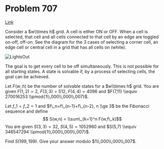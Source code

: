 # Problem 707

[Link](https://projecteuler.net/problem=707)

Consider a $w\\times h$ grid. A cell is either ON or OFF. When a cell is selected, that cell and all cells connected to that cell by an edge are toggled on-off, off-on. See the diagram for the 3 cases of selecting a corner cell, an edge cell or central cell in a grid that has all cells on (white). 

![LightsOut](resources/images/0707_LightsOutPic.jpg?1678992054) 

The goal is to get every cell to be off simultaneously. This is not possible for all starting states. A state is solvable if, by a process of selecting cells, the goal can be achieved. 

Let $F(w,h)$ be the number of solvable states for a $w\\times h$ grid. You are given $F(1,2)=2$, $F(3,3) = 512$, $F(4,4) = 4096$ and $F(7,11) \\equiv 270016253 \\pmod{1\\,000\\,000\\,007}$. 

Let $f\_1=f\_2 = 1$ and $f\_n=f\_{n-1}+f\_{n-2}, n \\ge 3$ be the Fibonacci sequence and define $$ S(w,n) = \\sum\_{k=1}^n F(w,f\_k)$$ You are given $S(3,3) = 32$, $S(4,5) = 1052960$ and $S(5,7) \\equiv 346547294 \\pmod{1\\,000\\,000\\,007}$. 

Find $S(199,199)$. Give your answer modulo $1\\,000\\,000\\,007$.
